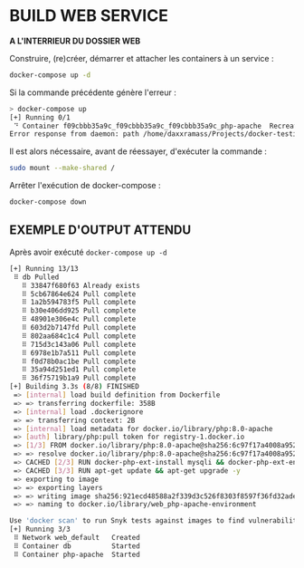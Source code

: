 # BUILD WEB SERVICE

**A L'INTERRIEUR DU DOSSIER WEB**

Construire, (re)créer, démarrer et attacher les containers à un service :
```bash
docker-compose up -d
```

Si la commande précédente génère l'erreur :
```bash
> docker-compose up
[+] Running 0/1
 ⠙ Container f09cbbb35a9c_f09cbbb35a9c_f09cbbb35a9c_php-apache  Recreate
Error response from daemon: path /home/daxxramass/Projects/docker-testing-grounds/php/src is mounted on / but it is not a shared mount.
```

Il est alors nécessaire, avant de réessayer, d'exécuter la commande :
```bash
sudo mount --make-shared /
```

Arrêter l'exécution de docker-compose :
```bash
docker-compose down
```

## EXEMPLE D'OUTPUT ATTENDU

Après avoir exécuté `docker-compose up -d`
```bash
[+] Running 13/13
 ⠿ db Pulled
   ⠿ 33847f680f63 Already exists
   ⠿ 5cb67864e624 Pull complete
   ⠿ 1a2b594783f5 Pull complete
   ⠿ b30e406dd925 Pull complete
   ⠿ 48901e306e4c Pull complete
   ⠿ 603d2b7147fd Pull complete
   ⠿ 802aa684c1c4 Pull complete
   ⠿ 715d3c143a06 Pull complete
   ⠿ 6978e1b7a511 Pull complete
   ⠿ f0d78b0ac1be Pull complete
   ⠿ 35a94d251ed1 Pull complete
   ⠿ 36f75719b1a9 Pull complete
[+] Building 3.3s (8/8) FINISHED
 => [internal] load build definition from Dockerfile
 => => transferring dockerfile: 358B
 => [internal] load .dockerignore
 => => transferring context: 2B
 => [internal] load metadata for docker.io/library/php:8.0-apache
 => [auth] library/php:pull token for registry-1.docker.io
 => [1/3] FROM docker.io/library/php:8.0-apache@sha256:6c97f17a4008a952d555310035c2025dbff98c238bb4b2994897e6c9d797ba33
 => => resolve docker.io/library/php:8.0-apache@sha256:6c97f17a4008a952d555310035c2025dbff98c238bb4b2994897e6c9d797ba33
 => CACHED [2/3] RUN docker-php-ext-install mysqli && docker-php-ext-enable mysqli
 => CACHED [3/3] RUN apt-get update && apt-get upgrade -y
 => exporting to image
 => => exporting layers
 => => writing image sha256:921ecd48588a2f339d3c526f8303f8597f36fd32adebdeda678f32a13e9ea102
 => => naming to docker.io/library/web_php-apache-environment

Use 'docker scan' to run Snyk tests against images to find vulnerabilities and learn how to fix them
[+] Running 3/3
 ⠿ Network web_default   Created
 ⠿ Container db          Started
 ⠿ Container php-apache  Started
```